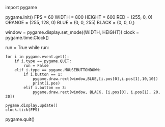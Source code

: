 import pygame

pygame.init()
FPS = 60
WIDTH = 800
HEIGHT = 600
RED = (255, 0, 0)
ORANGE = (255, 128, 0)
BLUE = (0, 0, 255)
BLACK = (0, 0, 0,)


window = pygame.display.set_mode((WIDTH, HEIGHT))
clock = pygame.time.Clock()

run = True
while run:

    for i in pygame.event.get():
        if i.type == pygame.QUIT:
            run = False
        elif i.type == pygame.MOUSEBUTTONDOWN:
            if i.button == 1:
                pygame.draw.rect(window,BLUE,[i.pos[0],i.pos[1],10,10])
                print(i.pos)
            elif i.button == 3:
                pygame.draw.rect(window, BLACK, [i.pos[0], i.pos[1], 20, 20])

    pygame.display.update()
    clock.tick(FPS)


pygame.quit()
